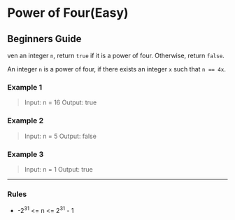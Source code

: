 # Power of Four(Easy)

## Beginners Guide

ven an integer `n`, return `true` if it is a power of four. Otherwise, return `false`.

An integer `n` is a power of four, if there exists an integer `x` such that `n == 4x`.

### Example 1

> Input: n = 16
Output: true

### Example 2

> Input: n = 5
Output: false

### Example 3

> Input: n = 1
Output: true

---

### Rules

* -2$^{31}$ <= n <= 2$^{31}$ - 1
